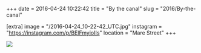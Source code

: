 +++
date = 2016-04-24 10:22:42
title = "By the canal"
slug = "2016/By-the-canal"

[extra]
image = "/2016-04-24_10-22-42_UTC.jpg"
instagram = "https://instagram.com/p/BElFmyioIIs"
location = "Mare Street"
+++

<img src="/2016-04-24_10-22-42_UTC.jpg" />
